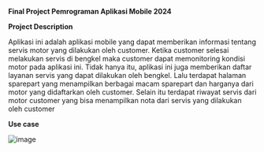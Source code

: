 **Final Project Pemrograman Aplikasi Mobile 2024**


**Project Description**

Aplikasi ini adalah aplikasi mobile yang dapat memberikan informasi tentang servis motor yang dilakukan oleh customer. Ketika customer selesai melakukan servis di bengkel maka customer dapat memonitoring kondisi motor pada aplikasi ini. Tidak hanya itu, aplikasi ini juga memberikan daftar layanan servis yang dapat dilakukan oleh bengkel. Lalu terdapat halaman sparepart yang menampilkan berbagai macam sparepart dan harganya dari motor yang didaftarkan oleh customer. Selain itu terdapat riwayat servis dari motor customer yang bisa menampilkan nota dari servis yang dilakukan oleh customer

**Use case**


![image](https://github.com/HariIDn/044_ProjectAkhir/assets/108159696/e7e31a02-0c5c-4dd5-9c04-666234cd2df3)

